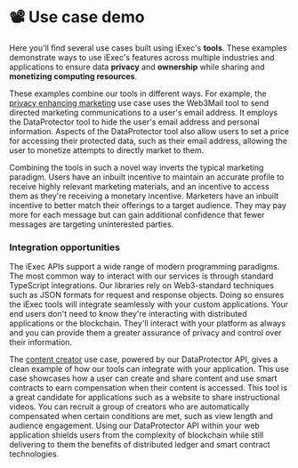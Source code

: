 # 📽 Use case demo

Here you'll find several use cases built using iExec's **tools**. These examples
demonstrate ways to use iExec's features across multiple industries and
applications to ensure data **privacy** and **ownership** while sharing and
**monetizing computing resources**.

These examples combine our tools in different ways. For example, the
[privacy enhancing marketing](./use-case-demo/privacy-enhancing-marketing.md) use
case uses the Web3Mail tool to send directed marketing communications to a
user's email address. It employs the DataProtector tool to hide the user's email
address and personal information. Aspects of the DataProtector tool also allow
users to set a price for accessing their protected data, such as their email
address, allowing the user to monetize attempts to directly market to them.

Combining the tools in such a novel way inverts the typical marketing paradigm.
Users have an inbuilt incentive to maintain an accurate profile to receive
highly relevant marketing materials, and an incentive to access them as they're
receiving a monetary incentive. Marketers have an inbuilt incentive to better
match their offerings to a target audience. They may pay more for each message
but can gain additional confidence that fewer messages are targeting
uninterested parties.

### Integration opportunities

The iExec APIs support a wide range of modern programming paradigms. The most
common way to interact with our services is through standard TypeScript
integrations. Our libraries rely on Web3-standard techniques such as JSON
formats for request and response objects. Doing so ensures the iExec tools will
integrate seamlessly with your custom applications. Your end users don't need to
know they're interacting with distributed applications or the blockchain.
They'll interact with your platform as always and you can provide them a greater
assurance of privacy and control over their information.

The [content creator](./use-case-demo/content-creator.md) use case, powered by our
DataProtector API, gives a clean example of how our tools can integrate with
your application. This use case showcases how a user can create and share
content and use smart contracts to earn compensation when their content is
accessed. This tool is a great candidate for applications such as a website to
share instructional videos. You can recruit a group of creators who are
automatically compensated when certain conditions are met, such as view length
and audience engagement. Using our DataProtector API within your web application
shields users from the complexity of blockchain while still delivering to them
the benefits of distributed ledger and smart contract technologies.
